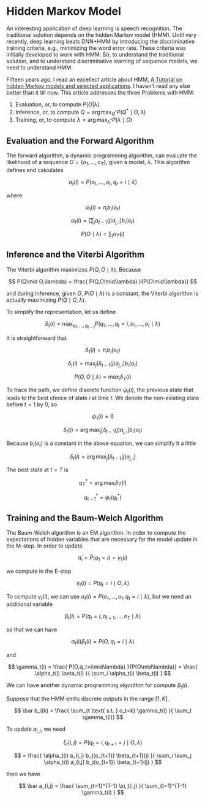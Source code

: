 # Hidden Markov Model

An interesting application of deep learning is speech recognition.  The traditional solution depends on the hidden Markov model (HMM).  Until very recently, deep learning beats DNN+HMM by introducing the discriminative training criteria, e.g., minimizing the word error rate.  These criteria was initially developed to work with HMM.  So, to understand the traditional solution, and to understand discriminative learning of sequence models, we need to understand HMM.

Fifteen years ago, I read an excellect article about HMM, [A Tutorial on hidden Markov models and selected applications](http://www.ece.ucsb.edu/Faculty/Rabiner/ece259/Reprints/tutorial%20on%20hmm%20and%20applications.pdf).  I haven't read any else better than it till now.  This article addresses the three Problems with HMM:

1. Evaluation, or, to compute $P(O|\lambda)$.
2. Inference, or, to compute $Q=\arg\max_{Q^*} P(Q^*\mid O,\lambda)$
3. Training, or, to compute $\lambda=\arg\max_{\lambda^*} P(\lambda\mid O)$


## Evaluation and the Forward Algorithm

The forward algorithm, a dynamic programming algorithm, can evaluate the likelihood of a sequence $O=\{o_1,\ldots,o_T\}$, given a model, $\lambda$.  This algorithm defines and calculates

$$ \alpha_t(i) = P(o_1,\ldots,o_t,q_t=i \mid \lambda) $$

where

$$ \alpha_1(i) = \pi_i b_i(o_t) $$

$$ \alpha_t(i) = \left[ \sum_j \alpha_{t-1}(j) a_{j,i} \right] b_i(o_t) $$

$$ P(O\mid\lambda) = \sum_i \alpha_T(i) $$


## Inference and the Viterbi Algorithm

The Viterbi algorithm maximizes $P(Q,O\mid\lambda)$. Because 

$$ P(Q\mid O,\lambda) = \frac{ P(Q,O\mid\lambda) }{P(O\mid\lambda)} $$

and during inference, given $O$, $P(O\mid\lambda)$ is a constant, the Viterbi algorithm is actually maximizing $P(Q\mid O,\lambda)$.

To simplify the representation, let us define

$$ \delta_t(i) 
= \max_{q_1,\ldots,q_{t-1}} 
  P(q_1,\ldots,q_t=i,o_1,\ldots,o_t \mid\lambda) $$

It is straightforward that

$$ \delta_1(i) = \pi_i b_i(o_1) $$

$$ \delta_t(i) = \max_j \left[ \delta_{t-1}(j) a_{j,i} \right] b_i(o_t) $$

$$ P(Q,O\mid\lambda) = \max_i \delta_T(i) $$

To trace the path, we define discrete function $\psi_t(i)$, the previous state that leads to the best choice of state $i$ at time $t$.  We denote the non-existing state before $t=1$ by 0, so

$$ \psi_1(i) = 0 $$

$$ \delta_t(i) = \arg\max_j \left[ \delta_{t-1}(j) a_{j,i} \right] b_i(o_t) $$

Because $b_i(o_t)$ is a constant in the above equation, we can simplify it a little

$$ \delta_t(i) = \arg\max_j \left[ \delta_{t-1}(j) a_{j,i} \right] $$

The best state at $t=T$ is

$$ q_T^* = \arg\max_i \delta_T(i) $$

$$ q_{t-1}^* = \psi_t(q_t^*) $$

## Training and the Baum-Welch Algorithm

The Baum-Welch algorithm is an EM algorithm. In order to compute the expectations of hidden variables that are necessary for the model update in the M-step.  In order to update 

$$ \bar \pi_i = \bar P(q_1=i) = \gamma_1(i) $$

we compute in the E-step

$$ \gamma_t(i) = P(q_t=i \mid O, \lambda) $$

To compute $\gamma_t(i)$, we can use $\alpha_t(i)=P(o_1,\ldots,o_t,q_t=i\mid\lambda)$, but we need an additional variable

$$ \beta_t(i) = P(q_t=i,o_{t+1},\ldots,o_T\mid\lambda) $$

so that we can have

$$ \alpha_t(i) \beta_t(i) = P(O, q_t=i \mid\lambda) $$

and 

$$ \gamma_t(i) 
= \frac{ P(O,q_t=i\mid\lambda) }{P(O\mid\lambda)} 
= \frac{ \alpha_t(i) \beta_t(i) }{ \sum_i \alpha_t(i) \beta_t(i) } $$

We can have another dynamic programming algorithm for compute $\beta_t(i)$.

Suppose that the HMM emits discrete outputs in the range $[1,K]$,

$$ \bar b_i(k) = \frac{ \sum_{t \text{ s.t. } o_t=k} \gamma_t(i) }{ \sum_t \gamma_t(i)} $$

To update $a_{i,j}$, we need 

$$ \xi_t(i,j) = P(q_t=i,q_{t+1}=j\mid O,\lambda) $$

$$ = \frac{ \alpha_t(i) a_{i,j} b_j(o_{t+1}) \beta_{t+1}(j) }{ \sum_i \sum_j \alpha_t(i) a_{i,j} b_j(o_{t+1}) \beta_{t+1}(j) } $$

then we have

$$ \bar a_{i,j} = \frac{ \sum_{t=1}^{T-1} \xi_t(i,j) }{ \sum_{t=1}^{T-1} \gamma_t(i) } $$
